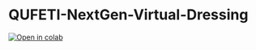 # QUFETI-NextGen-Virtual-Dressing

[![Open in colab](https://colab.research.google.com/assets/colab-badge.svg)](https://colab.research.google.com/sujithkumar-r/QUFETI-NextGen-Virtual-Dressing/blob/main/QNVDdemo.ipynb)
